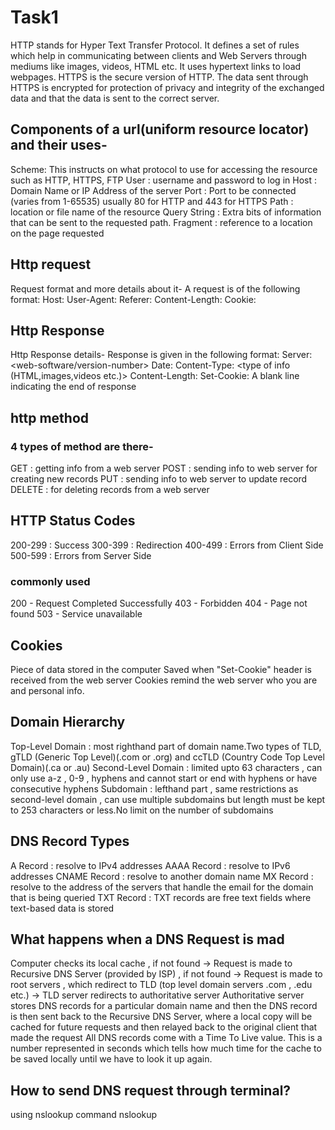 # Task1

HTTP stands for Hyper Text Transfer Protocol. It defines a set of rules which help in communicating between clients and Web Servers through mediums like images, videos, HTML etc. It uses hypertext links to load webpages.
HTTPS is the secure version of HTTP. The data sent through HTTPS is encrypted for protection of privacy and integrity of the exchanged data and that the data is sent to the correct server.

## Components of a url(uniform resource locator) and their uses-
Scheme: This instructs on what protocol to use for accessing the resource such as HTTP, HTTPS, FTP
User : username and password to log in
Host : Domain Name or IP Address of the server
Port : Port to be connected (varies from 1-65535) usually 80 for HTTP and 443 for HTTPS
Path : location or file name of the resource
Query String : Extra bits of information that can be sent to the requested path.
Fragment : reference to a location on the page requested


## Http request
Request format and more details about it-
A request is of the following format: <request-method> <location of the page> <HTTP Protocol Version>
Host: <host-name>
User-Agent: <browser-version>
Referer: <webpage being referred to>
Content-Length: <how much data to expect>
Cookie: <data sent to remember the user>
  
## Http Response
Http Response details-
Response is given in the following format:
<HTTP Protocol Version> <status-code>
Server: <web-software/version-number>
Date: <current date and timezone>
Content-Type: <type of info (HTML,images,videos etc.)>
Content-Length: <length of response>
Set-Cookie: <Cookie>
A blank line indicating the end of response
<Content of the webpage>
  
 ## http method
  ### 4 types of method are there-
GET : getting info from a web server
POST : sending info to web server for creating new records
PUT : sending info to web server to update record
DELETE : for deleting records from a web server
  
## HTTP Status Codes
200-299 : Success
300-399 : Redirection
400-499 : Errors from Client Side
500-599 : Errors from Server Side
### commonly used
200 - Request Completed Successfully
403 - Forbidden
404 - Page not found
503 - Service unavailable
  
## Cookies
Piece of data stored in the computer
Saved when "Set-Cookie" header is received from the web server
Cookies remind the web server who you are and personal info.
  
 ## Domain Hierarchy
Top-Level Domain : most righthand part of domain name.Two types of TLD, gTLD (Generic Top Level)(.com or .org) and ccTLD (Country Code Top Level Domain)(.ca or .au)
Second-Level Domain : limited upto 63 characters , can only use a-z , 0-9 , hyphens and cannot start or end with hyphens or have consecutive hyphens
Subdomain : lefthand part , same restrictions as second-level domain , can use multiple subdomains but length must be kept to 253 characters or less.No limit on the number of subdomains
  
## DNS Record Types
A Record : resolve to IPv4 addresses
AAAA Record : resolve to IPv6 addresses
CNAME Record : resolve to another domain name
MX Record : resolve to the address of the servers that handle the email for the domain that is being queried
TXT Record : TXT records are free text fields where text-based data is stored
  
## What happens when a DNS Request is mad
Computer checks its local cache , if not found ->
Request is made to Recursive DNS Server (provided by ISP) , if not found ->
Request is made to root servers , which redirect to TLD (top level domain servers .com , .edu etc.) ->
TLD server redirects to authoritative server
Authoritative server stores DNS records for a particular domain name and then the DNS record is then sent back to the Recursive DNS Server, where a local copy will be cached for future requests and then relayed back to the original client that made the request
All DNS records come with a Time To Live value. This is a number represented in seconds which tells how much time for the cache to be saved locally until we have to look it up again.
  
## How to send DNS request through terminal?
using nslookup command
nslookup <options> <server-name>


  
  
  
